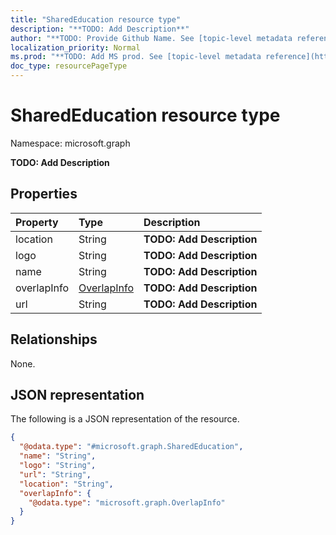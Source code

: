 ```yaml
---
title: "SharedEducation resource type"
description: "**TODO: Add Description**"
author: "**TODO: Provide Github Name. See [topic-level metadata reference](https://msgo.azurewebsites.net/add/document/guidelines/metadata.html#topic-level-metadata)**"
localization_priority: Normal
ms.prod: "**TODO: Add MS prod. See [topic-level metadata reference](https://msgo.azurewebsites.net/add/document/guidelines/metadata.html#topic-level-metadata)**"
doc_type: resourcePageType
---
```


# SharedEducation resource type


Namespace: microsoft.graph

**TODO: Add Description**

## Properties
|Property|Type|Description|
|:---|:---|:---|
|location|String|**TODO: Add Description**|
|logo|String|**TODO: Add Description**|
|name|String|**TODO: Add Description**|
|overlapInfo|[OverlapInfo](../resources/overlapinfo.md)|**TODO: Add Description**|
|url|String|**TODO: Add Description**|

## Relationships
None.

## JSON representation
The following is a JSON representation of the resource.
<!-- {
  "blockType": "resource",
  "@odata.type": "microsoft.graph.SharedEducation"
}
-->
``` json
{
  "@odata.type": "#microsoft.graph.SharedEducation",
  "name": "String",
  "logo": "String",
  "url": "String",
  "location": "String",
  "overlapInfo": {
    "@odata.type": "microsoft.graph.OverlapInfo"
  }
}
```

